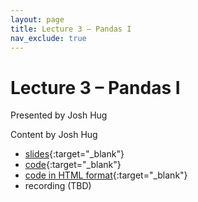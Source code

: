 ```yaml
---
layout: page
title: Lecture 3 – Pandas I
nav_exclude: true
---
```


# Lecture 3 – Pandas I

Presented by Josh Hug

Content by Josh Hug

- [slides](https://docs.google.com/presentation/d/1pvgbzNQl-ktWPZSVeXICCMKTE0JvuKyx7HcA04B0uB0/edit?usp=sharing){:target="_blank"}
- [code](https://data100.datahub.berkeley.edu/hub/user-redirect/git-pull?repo=https%3A%2F%2Fgithub.com%2FDS-100%2Fsp22&urlpath=lab%2Ftree%2Fsp22%2Flec%2Flec03&branch=main){:target="_blank"}
- [code in HTML format](https://ds100.org/sp22/resources/assets/lectures/lec03/03-pandas-basics.html){:target="_blank"}
- recording (TBD)



<!--A reminder – the right column of the table below contains _Quick Checks_. These are **not** required but suggested to help you check your understanding.

<table>
<colgroup>
<col style="width: 25%" />
<col style="width: 25%" />
<col style="width: 25%" />
</colgroup>
<thead>
<tr class="header">
<th></th>
<th>Video</th>
<th>Quick Check</th>
</tr>
</thead>
<tbody>
<tr>
<td><strong>3.1</strong> <br> Random Variables.</td>
<td><iframe width="300" height="300" height src="https://www.youtube.com/embed/yukhgQWUHB4" frameborder="0" allow="accelerometer; autoplay; encrypted-media; gyroscope; picture-in-picture" allowfullscreen></iframe></td>
<td><a href="https://forms.gle/QtJxqVGaCnHwwUjU8" target="\_blank">3.1</a></td>
</tr>
<tr>
<td><strong>3.2</strong> <br> Distributions.</td>
<td><iframe width="300" height="300" height src="https://www.youtube.com/embed/TcQ_Topz6Ko" frameborder="0" allow="accelerometer; autoplay; encrypted-media; gyroscope; picture-in-picture" allowfullscreen></iframe></td>
<td><a href="https://forms.gle/V2ub1gXQeKoZJViRA" target="\_blank">3.2</a></td>
</tr>
<tr>
<td><strong>3.3</strong> <br> Defining the Bernoulli and binomial distributions. </td>
<td><iframe width="300" height="500" height src="https://www.youtube.com/embed/11b4jvtX1vY" frameborder="0" allow="accelerometer; autoplay; encrypted-media; gyroscope; picture-in-picture" allowfullscreen></iframe></td>
<td><a href="https://forms.gle/kU43cnNkoPdjnBpdA" target="\_blank">3.3</a></td>
</tr>
<tr>
<td><strong>3.4</strong> <br> Equality.</td>
<td><iframe width="300" height="300" height src="https://www.youtube.com/embed/udC-RcO2A5w" frameborder="0" allow="accelerometer; autoplay; encrypted-media; gyroscope; picture-in-picture" allowfullscreen></iframe></td>
<td><a href="https://forms.gle/u8JiMMvBGeaZBN3R6" target="\_blank">3.4</a></td>
</tr>
<tr>
<td><strong>3.5</strong> <br> Expectation.</td>
<td><iframe width="300" height="300" height src="https://www.youtube.com/embed/Z97I9H0z8bo" frameborder="0" allow="accelerometer; autoplay; encrypted-media; gyroscope; picture-in-picture" allowfullscreen></iframe></td>
<td><a href="https://forms.gle/RtbaEQakfSwcamWQA" target="\_blank">3.5</a></td>
</tr>
<tr>
<td><strong>3.6</strong> <br> Summary.</td>
<td><iframe width="300" height="300" height src="https://www.youtube.com/embed/wXOBc6qO3YU" frameborder="0" allow="accelerometer; autoplay; encrypted-media; gyroscope; picture-in-picture" allowfullscreen></iframe></td>
<td>N/A</td>
</tr>
-->
